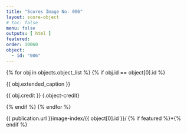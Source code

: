 ```yaml
---
title: "Scores Image No. 006"
layout: score-object
# toc: false
menu: false
outputs: [ html ]
featured: 
order: 10060
object:
  - id: "006"
---
```


{% for obj in objects.object_list %}
{% if obj.id == object[0].id %}

{{ obj.extended_caption }}

{{ obj.credit }} {.object-credit}

{% endif %}
{% endfor %}

<div class="object-credit object-url is-print-only">

{{ publication.url }}image-index/{{ object[0].id }}/ {% if featured %}*{% endif %}

</div>
